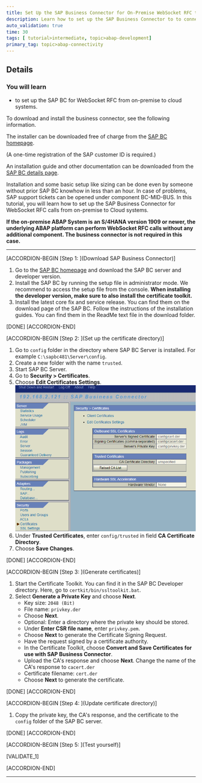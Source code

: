 ```yaml
---
title: Set Up the SAP Business Connector for On-Premise WebSocket RFC to Cloud
description: Learn how to set up the SAP Business Connector to to connect an on-premise system prior to 1909 to cloud using WebSocket RFC.
auto_validation: true
time: 30
tags: [ tutorial>intermediate, topic>abap-development]
primary_tag: topic>abap-connectivity
---
```



## Details
### You will learn
- to set up the SAP BC for WebSocket RFC from on-premise to cloud systems.


To download and install the business connector, see the following information.

The installer can be downloaded free of charge from the [SAP BC homepage](https://support.sap.com/sbc-download).

(A one-time registration of the SAP customer ID is required.)

An installation guide and other documentation can be downloaded from the [SAP BC details page](https://support.sap.com/en/product/connectors/bc/details.html).


Installation and some basic setup like sizing can be done even by someone without prior SAP BC knowhow in less than an hour.
In case of problems, SAP support tickets can be opened under component BC-MID-BUS.
In this tutorial, you will learn how to set up the SAP Business Connector for WebSocket RFC calls from on-premise to Cloud systems.

**If the on-premise ABAP System is an S/4HANA version 1909 or newer, the underlying ABAP platform can perform WebSocket RFC calls without any additional component. The business connector is not required in this case.**

---

[ACCORDION-BEGIN [Step 1: ](Download SAP Business Connector)]

1. Go to the [SAP BC homepage](https://support.sap.com/sbc-download) and download the SAP BC server and developer version.
2. Install the SAP BC by running the setup file in administrator mode. We recommend to access the setup file from the console.
**When installing the developer version, make sure to also install the certificate toolkit.**
3. Install the latest core fix and service release. You can find them on the download page of the SAP BC. Follow the instructions of the installation guides. You can find them in the ReadMe text file in the download folder.


[DONE]
[ACCORDION-END]

[ACCORDION-BEGIN [Step 2: ](Set up the certificate directory)]

1. Go to `config` folder in the directory where SAP BC Server is installed. For example `C:\sapbc481\Server\config`.
2. Create a new folder with the name `trusted`.
3. Start SAP BC Server.
4. Go to **Security > Certificates**.
5. Choose **Edit Certificates Settings**.
  ![System URL](setupbc1.png)
6. Under **Trusted Certificates**, enter `config/trusted` in field **CA Certificate Directory**.
7. Choose **Save Changes**.

[DONE]
[ACCORDION-END]


[ACCORDION-BEGIN [Step 3: ](Generate certificates)]

1. Start the Certificate Toolkit. You can find it in the SAP BC Developer directory. Here, go to `certkit/bin/ssltoolkit.bat`.
2. Select **Generate a Private Key** and choose **Next**.
    - Key size: `2048 (Bit)`
    - File name: `privkey.der`
    - Choose **Next**.
    - Optional: Enter a directory where the private key should be stored.
    - Under **Enter CSR file name**, enter `privkey.pem`.
    - Choose **Next** to generate the Certificate Signing Request.
    - Have the request signed by a certificate authority.
    - In the Certificate Toolkit, choose **Convert and Save Certificates for use with SAP Business Connector**.
    - Upload the CA's response and choose **Next**. Change the name of the CA's response to `cacert.der`
    - Certificate filename: `cert.der`
    - Choose **Next** to generate the certificate.

[DONE]
[ACCORDION-END]

[ACCORDION-BEGIN [Step 4: ](Update certificate directory)]
1. Copy the private key, the CA's response, and the certificate to the `config` folder of the SAP BC server.

[DONE]
[ACCORDION-END]


[ACCORDION-BEGIN [Step 5: ](Test yourself)]

[VALIDATE_1]

[ACCORDION-END]




---
